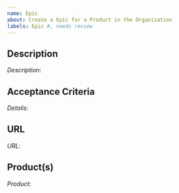```yaml
---
name: Epic
about: Create a Epic for a Product in the Organization
labels: Epic #, needs review
---
```


## Description
*Description*: <!-- In layman's terms, please describe the work item using the following template: As a [role] I want to [task] so that [outcome]. -->

## Acceptance Criteria
*Details*: <!-- Please provide the acceptance criteria for the user story. -->

## URL
*URL*: <!-- Provide any relevant URLs for this work item. -->

## Product(s)
*Product*: <!-- Please provide the Product name(s) related to this work item: DM, DBaaS, CaaS, GaaS, OB, DTE, Runway. -->